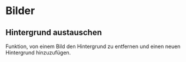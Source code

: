 # Bilder

## Hintergrund austauschen
Funktion, von einem Bild den Hintergrund zu entfernen und einen neuen Hintergrund hinzuzufügen.
